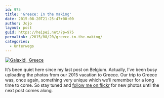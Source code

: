 ```yaml
---
id: 975
title: 'Greece: In the making'
date: 2015-08-20T21:25:47+00:00
author: Jojo
layout: post
guid: https://heipei.net/?p=975
permalink: /2015/08/20/greece-in-the-making/
categories:
  - Unterwegs
---
```

<div class="img aligncenter">
  <a href="https://www.flickr.com/photos/heipei/20400966920/in/photostream" title="Galaxidi, Greece"><img data-echo="https://farm6.staticflickr.com/5685/20400966920_4807fea844_b.jpg" alt="Galaxidi, Greece" /></a>
</div>

It&#8217;s been quiet here since my last post on Belgium. Actually, I&#8217;ve been busy uploading the photos from our 2015 vacation to Greece. Our trip to Greece was, once again, something very unique which we&#8217;ll remember for a long time to come. So stay tuned and [follow me on flickr](http://flickr.com/photos/heipei/) for new photos until the next post comes along.
